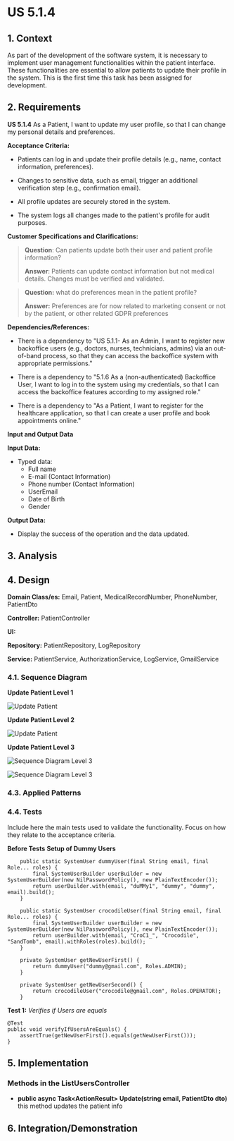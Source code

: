 # US 5.1.4


## 1. Context

As part of the development of the software system, it is necessary to implement user management functionalities within the patient interface. These functionalities are essential to allow patients to update their profile in the system.
This is the first time this task has been assigned for development.

## 2. Requirements

**US 5.1.4** As a Patient, I want to update my user profile, so that I can change my personal details and preferences.


**Acceptance Criteria:** 

- Patients can log in and update their profile details (e.g., name, contact information,
preferences).

- Changes to sensitive data, such as email, trigger an additional verification step (e.g.,
confirmation email).

- All profile updates are securely stored in the system.

- The system logs all changes made to the patient's profile for audit purposes.

**Customer Specifications and Clarifications:**

> **Question**: Can patients update both their user and patient profile information?
>
> **Answer**: Patients can update contact information but not medical details. Changes must be verified and validated.


> **Question:** what do preferences mean in the patient profile?
>
> **Answer:** Preferences are for now related to marketing consent or not by the patient, or other related GDPR preferences



**Dependencies/References:**

* There is a dependency to "US 5.1.1- As an Admin, I want to register new backoffice users (e.g., doctors, nurses, technicians, admins) via an out-of-band process, so that they can access the
backoffice system with appropriate permissions."


* There is a dependency to "5.1.6 As a (non-authenticated) Backoffice User, I want to log in to the system using my credentials, so that I can access the backoffice features according to my assigned role."


* There is a dependency to "As a Patient, I want to register for the healthcare application, so that I can create a user profile and book appointments online."

**Input and Output Data**

**Input Data:**

* Typed data:
  * Full name
  * E-mail (Contact Information)
  * Phone number (Contact Information)
  * UserEmail
  * Date of Birth
  * Gender



**Output Data:**
* Display the success of the operation and the data updated.

## 3. Analysis

>
>
>

[//]: # ()
[//]: # (### 3.1. Domain Model)

[//]: # (![sub domain model]&#40;us1000-sub-domain-model.svg&#41;)

## 4. Design


**Domain Class/es:** Email, Patient, MedicalRecordNumber, PhoneNumber, PatientDto

**Controller:** PatientController

**UI:** 

**Repository:**	PatientRepository, LogRepository

**Service:** PatientService, AuthorizationService, LogService, GmailService



### 4.1. Sequence Diagram

**Update Patient Level 1**

![Update Patient](sequence-diagram-1.svg "Update Patient")


**Update Patient Level 2**

![Update Patient](sequence-diagram-2.svg "Update Patient")

**Update Patient Level 3**

![Sequence Diagram Level 3](sequence-diagram-3-mail.svg "Sensitive Data Patient Profile")

![Sequence Diagram Level 3](sequence-diagram-3.svg "Edit Patient Profile")

[//]: # (![Update Patient]&#40;sequence-diagram-4.svg "Update Patient"&#41;)




[//]: # (### 4.2. Class Diagram)

[//]: # ()
[//]: # (![a class diagram]&#40;us1000-class-diagram.svg "A Class Diagram"&#41;)

### 4.3. Applied Patterns

### 4.4. Tests

Include here the main tests used to validate the functionality. Focus on how they relate to the acceptance criteria.



**Before Tests** **Setup of Dummy Users**

```
    public static SystemUser dummyUser(final String email, final Role... roles) {
        final SystemUserBuilder userBuilder = new SystemUserBuilder(new NilPasswordPolicy(), new PlainTextEncoder());
        return userBuilder.with(email, "duMMy1", "dummy", "dummy", email).build();
    }

    public static SystemUser crocodileUser(final String email, final Role... roles) {
        final SystemUserBuilder userBuilder = new SystemUserBuilder(new NilPasswordPolicy(), new PlainTextEncoder());
        return userBuilder.with(email, "CroC1_", "Crocodile", "SandTomb", email).withRoles(roles).build();
    }

    private SystemUser getNewUserFirst() {
        return dummyUser("dummy@gmail.com", Roles.ADMIN);
    }

    private SystemUser getNewUserSecond() {
        return crocodileUser("crocodile@gmail.com", Roles.OPERATOR);
    }

```

**Test 1:** *Verifies if Users are equals*


```
@Test
public void verifyIfUsersAreEquals() {
    assertTrue(getNewUserFirst().equals(getNewUserFirst()));
}
````


## 5. Implementation


### Methods in the ListUsersController
* **public async Task<ActionResult<PatientDto>> Update(string email, PatientDto dto)**  this method updates the patient info



## 6. Integration/Demonstration



[//]: # (## 7. Observations)

[//]: # ()
[//]: # (*This section should be used to include any content that does not fit any of the previous sections.*)

[//]: # ()
[//]: # (*The team should present here, for instance, a critical perspective on the developed work including the analysis of alternative solutions or related works*)

[//]: # ()
[//]: # (*The team should include in this section statements/references regarding third party works that were used in the development this work.*)